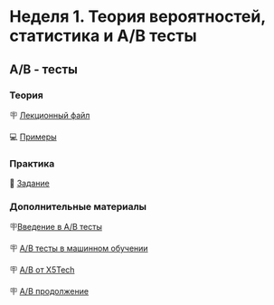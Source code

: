 # Неделя 1. Теория вероятностей, статистика и А/B тесты
## A/B - тесты

### Теория
🪧 [Лекционный файл](../AB_tests.ipynb)

💻 [Примеры](../04-05-demo.ipynb)


### Практика

📍 [Задание](../04-05-task.ipynb)

### Дополнительные материалы

🪧[Введение в А/B тесты](https://habr.com/ru/company/avito/blog/571094/)

🪧 [А/B тесты в машинном обучении](https://habr.com/ru/company/avito/blog/590105/)

🪧 [А/B от X5Tech](https://habr.com/ru/company/X5Tech/blog/596279/)

🪧 [А/B продолжение](https://habr.com/ru/company/X5Tech/blog/679842/ )
